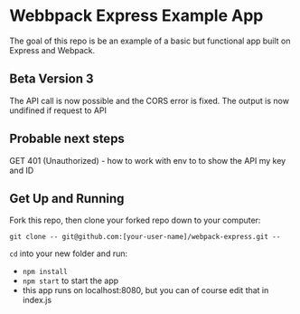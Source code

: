 # Webbpack Express Example App

The goal of this repo is be an example of a basic but functional app built on Express and Webpack.

## Beta Version 3

The API call is now possible and the CORS error is fixed.
The output is now undifined if request to API

## Probable next steps

GET 401 (Unauthorized) - how to work with env to to show the API my key and ID

## Get Up and Running

Fork this repo, then clone your forked repo down to your computer:

```
git clone -- git@github.com:[your-user-name]/webpack-express.git --
```

`cd` into your new folder and run:
- ```npm install```
- ```npm start``` to start the app
- this app runs on localhost:8080, but you can of course edit that in index.js
